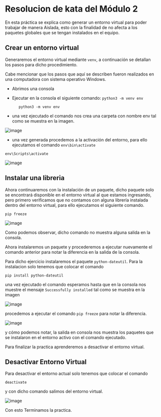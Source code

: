 # Resolucion de kata del Módulo 2

En esta práctica se explica como generar un entorno virtual para poder trabajar de manera Aislada, esto con la finalidad de no afecta a los paquetes globales que se tengan instalados en el equipo.

## Crear un entorno virtual
Generaremos el entorno virtual mediante ``venv``, a continuación se detallan los pasos para dicho procedimiento.

Cabe mencionar que los pasos que aquí se describen fueron realizados en una computadora con sistema operativo Windows.

* Abrimos una consola 
* Ejecutar en la consola el siguiente comando: ``python3 -m venv env``

    ```
       python3 -m venv env 
    ```
* una vez ejecutado el comando nos crea una carpeta con nombre env tal como se muestra en la imagen.

![image](./assets/Comando1.jpg)

* una vez generada procedemos a la activación del entorno, para ello ejecutamos el comando ``env\bin\activate``

```
env\Scripts\activate
```
![image](./assets/Comando2.jpg)

## Instalar una libreria
Ahora continuaremos con la instalación de un paquete, dicho paquete solo se encontrará disponible en el entorno virtual al que estamos ingresando, pero primero verificamos que no contamos con alguna librería instalada dentro del entorno virtual, para ello ejecutamos el siguiente comando.

```
pip freeze
```
![image](./assets/Comando3.jpg)

Como podemos observar, dicho comando no muestra alguna salida en la consola.

Ahora instalaremos un paquete y procederemos a ejecutar nuevamente el comando anterior para notar la diferencia en la salida de la consola. 

Para dicho ejercicio instalaremos el paquete ``python-dateutil``. Para la instalacion solo tenemos que colocar el comando
```
pip install python-dateutil
```
una vez ejecutado el comando esperamos hasta que en la consola nos muestre el mensaje ``Successfully installed`` tal como se muestra en la imagen

![image](./assets/Comando4.jpg)

procedemos a ejecutar el comando ``pip freeze`` para notar la diferencia.

![image](./assets/Comando5.jpg)

y cómo podemos notar, la salida en consola nos muestra los paquetes que se instalaron en el entorno activo con el comando ejecutado.

Para finalizar la practica aprenderemos a desactivar el entorno virtual.

## Desactivar Entorno Virtual

Para desactivar el entorno actual solo tenemos que colocar el comando 
```
deactivate
```
y con dicho comando salimos del entorno virtual.

![image](./assets/Comando6.jpg)

Con esto Terminamos la practica.
